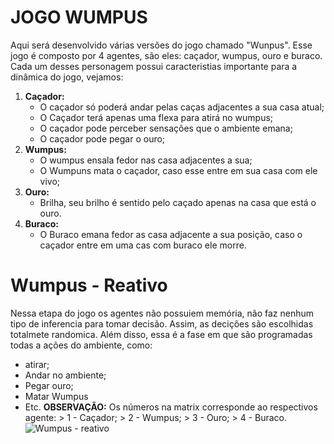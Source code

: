 # JOGO WUMPUS
Aqui será desenvolvido várias versões do jogo chamado "Wunpus". Esse jogo é composto por 4 agentes, são eles: caçador, wumpus, ouro e buraco. Cada um desses personagem possui caracteristias importante para a dinâmica do jogo, vejamos:
1. **Caçador:**
   * O caçador só poderá andar pelas caças adjacentes a sua casa atual;
   * O Caçador terá apenas uma flexa para atirá no wumpus;
   * O caçador pode perceber sensações que o ambiente emana;
   * O caçador pode pegar o ouro;
2. **Wumpus:**
   * O wumpus ensala fedor nas casa adjacentes a sua;
   * O Wumpuns mata o caçador, caso esse entre em sua casa com ele vivo;
3. **Ouro:**
   * Brilha, seu brilho é sentido pelo caçado apenas na casa que está o ouro.
4. **Buraco:**
   * O Buraco emana fedor as casa adjacente a sua posição, caso o caçador entre em uma cas com buraco ele morre.
  
# Wumpus - Reativo
Nessa etapa do jogo os agentes não possuiem memória, não faz nenhum tipo de inferencia para tomar decisão. Assim, as decições são escolhidas totalmete randomica. Além disso, essa é a fase em que são programadas todas a ações do ambiente, como:
  + atirar;
  + Andar no ambiente;
  + Pegar ouro;
  + Matar Wumpus
  + Etc.
    **OBSERVAÇÃO:**
      Os números na matrix corresponde ao respectivos agente:
        > 1 - Caçador;
        > 2 - Wumpus;
        > 3 - Ouro;
        > 4 - Buraco.
  ![Wumpus - reativo](img/Wumpus-reativo.GIF)
  
  
  
  
